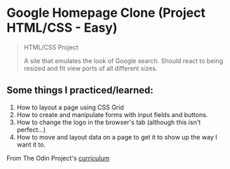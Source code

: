 # Google Homepage Clone (Project HTML/CSS - Easy)

> HTML/CSS Project
>
> A site that emulates the look of Google search.
> Should react to being resized and fit view ports of all different sizes.

## Some things I practiced/learned:
1. How to layout a page using CSS Grid
2. How to create and manipulate forms with input fields and buttons.
3. How to change the logo in the browser's tab (although this isn't perfect...)
4. How to move and layout data on a page to get it to show up the way I want it to.


From The Odin Project's [curriculum](http://www.theodinproject.com/courses/web-development-101/lessons/html-css)
